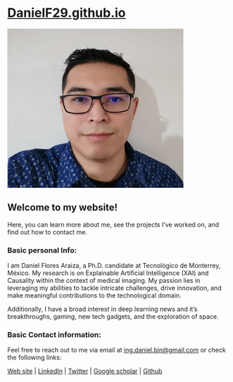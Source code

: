 # [DanielF29.github.io](https://danielf29.github.io/)

<img src="/images/DFA_audi_foto_small.png" alt="Selfie" width="400"/>

## Welcome to my website! 
Here, you can learn more about me, see the projects I’ve worked on, and find out how to contact me.

### Basic personal Info:
I am Daniel Flores Araiza, a Ph.D. candidate at Tecnológico de Monterrey, México. My research is on Explainable Artificial Intelligence (XAI) and Causality within the context of medical imaging. My passion lies in leveraging my abilities to tackle intricate challenges, drive innovation, and make meaningful contributions to the technological domain.

Additionally, I have a broad interest in deep learning news and it’s breakthroughs, gaming, new tech gadgets, and the exploration of space.

### Basic Contact information:
Feel free to reach out to me via email at ing.daniel.bin@gmail.com or check the following links:

[Web site](https://danielf29.github.io/) | [LinkedIn](https://www.linkedin.com/in/daniel-flores-araiza-92018728/) | [Twitter](https://twitter.com/Delfox29) | [Google scholar](https://scholar.google.com/citations?user=p9c3YKsAAAAJ) | [Github](https://github.com/DanielF29) 
